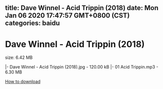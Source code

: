 
title: Dave Winnel - Acid Trippin (2018)
date: Mon Jan 06 2020 17:47:57 GMT+0800 (CST)    
categories: baidu
---

# Dave Winnel - Acid Trippin (2018)
size: 6.42 MB
 
 
|- Dave Winnel - Acid Trippin (2018).jpg - 120.00 kB
|- 01 Acid Trippin.mp3 - 6.30 MB

[How to download](https://bpcam.bemobtrk.com/go/2ceec3aa-1ca2-46d6-b9ff-aaa5c184517c?jno=3657)